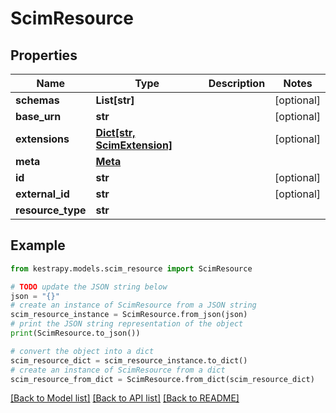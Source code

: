 # ScimResource


## Properties

Name | Type | Description | Notes
------------ | ------------- | ------------- | -------------
**schemas** | **List[str]** |  | [optional] 
**base_urn** | **str** |  | [optional] 
**extensions** | [**Dict[str, ScimExtension]**](ScimExtension.md) |  | [optional] 
**meta** | [**Meta**](Meta.md) |  | 
**id** | **str** |  | [optional] 
**external_id** | **str** |  | [optional] 
**resource_type** | **str** |  | 

## Example

```python
from kestrapy.models.scim_resource import ScimResource

# TODO update the JSON string below
json = "{}"
# create an instance of ScimResource from a JSON string
scim_resource_instance = ScimResource.from_json(json)
# print the JSON string representation of the object
print(ScimResource.to_json())

# convert the object into a dict
scim_resource_dict = scim_resource_instance.to_dict()
# create an instance of ScimResource from a dict
scim_resource_from_dict = ScimResource.from_dict(scim_resource_dict)
```
[[Back to Model list]](../README.md#documentation-for-models) [[Back to API list]](../README.md#documentation-for-api-endpoints) [[Back to README]](../README.md)


